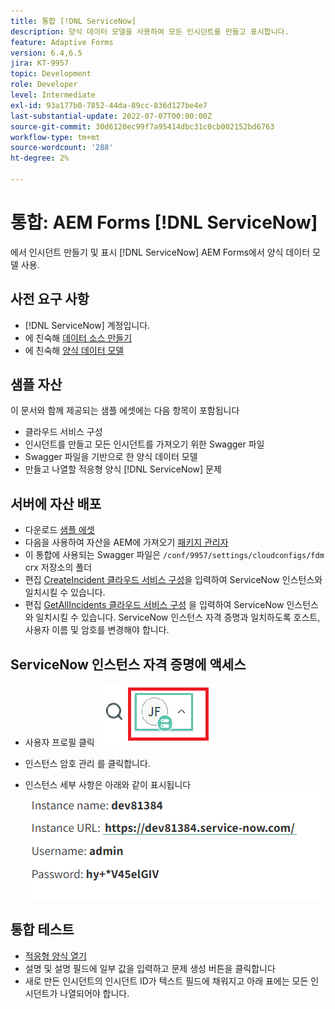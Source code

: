 ```yaml
---
title: 통합 [!DNL ServiceNow]
description: 양식 데이터 모델을 사용하여 모든 인시던트를 만들고 표시합니다.
feature: Adaptive Forms
version: 6.4,6.5
jira: KT-9957
topic: Development
role: Developer
level: Intermediate
exl-id: 93a177b0-7852-44da-89cc-836d127be4e7
last-substantial-update: 2022-07-07T00:00:00Z
source-git-commit: 30d6120ec99f7a95414dbc31c0cb002152bd6763
workflow-type: tm+mt
source-wordcount: '288'
ht-degree: 2%

---
```


# 통합: AEM Forms [!DNL ServiceNow]

에서 인시던트 만들기 및 표시 [!DNL ServiceNow] AEM Forms에서 양식 데이터 모델 사용.

## 사전 요구 사항

* [!DNL ServiceNow] 계정입니다.
* 에 친숙해 [데이터 소스 만들기](https://experienceleague.adobe.com/docs/experience-manager-learn/forms/ic-web-channel-tutorial/parttwo.html)
* 에 친숙해 [양식 데이터 모델](https://experienceleague.adobe.com/docs/experience-manager-65/forms/form-data-model/create-form-data-models.html)

## 샘플 자산

이 문서와 함께 제공되는 샘플 에셋에는 다음 항목이 포함됩니다

* 클라우드 서비스 구성
* 인시던트를 만들고 모든 인시던트를 가져오기 위한 Swagger 파일
* Swagger 파일을 기반으로 한 양식 데이터 모델
* 만들고 나열할 적응형 양식 [!DNL ServiceNow] 문제

## 서버에 자산 배포

* 다운로드 [샘플 에셋](assets/service-now.zip)
* 다음을 사용하여 자산을 AEM에 가져오기 [패키지 관리자](http://localhost:4502/crx/packmgr/index.jsp)
* 이 통합에 사용되는 Swagger 파일은 ```/conf/9957/settings/cloudconfigs/fdm``` crx 저장소의 폴더
* 편집 [CreateIncident 클라우드 서비스 구성](http://localhost:4502/mnt/overlay/fd/fdm/gui/components/admin/fdmcloudservice/properties.html?item=%2Fconf%2F9957%2Fsettings%2Fcloudconfigs%2Ffdm%2Fcreateincident)을 입력하여 ServiceNow 인스턴스와 일치시킬 수 있습니다.
* 편집 [GetAllIncidents 클라우드 서비스 구성](http://localhost:4502/mnt/overlay/fd/fdm/gui/components/admin/fdmcloudservice/properties.html?item=%2Fconf%2F9957%2Fsettings%2Fcloudconfigs%2Ffdm%2Fgetallincidents) 을 입력하여 ServiceNow 인스턴스와 일치시킬 수 있습니다. ServiceNow 인스턴스 자격 증명과 일치하도록 호스트, 사용자 이름 및 암호를 변경해야 합니다.

## ServiceNow 인스턴스 자격 증명에 액세스

* 사용자 프로필 클릭
  ![사용자 프로필 클릭](assets/snow-1.png)

* 인스턴스 암호 관리 를 클릭합니다.
* 인스턴스 세부 사항은 아래와 같이 표시됩니다
  ![인스턴스 세부 사항](assets/snow-3.png)

## 통합 테스트

* [적응형 양식 열기](http://localhost:4502/content/dam/formsanddocuments/create-incident-in-service-now/jcr:content?wcmmode=disabled)
* 설명 및 설명 필드에 일부 값을 입력하고 문제 생성 버튼을 클릭합니다
* 새로 만든 인시던트의 인시던트 ID가 텍스트 필드에 채워지고 아래 표에는 모든 인시던트가 나열되어야 합니다.
